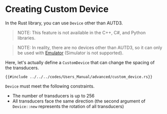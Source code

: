 # Creating Custom Device

In the Rust library, you can use `Device` other than AUTD3.

> NOTE: This feature is not available in the C++, C#, and Python libraries.

> NOTE: In reality, there are no devices other than AUTD3, so it can only be used with [Emulator](../Emulator/emulator.md) (Simulator is not supported).

Here, let's actually define a `CustomDevice` that can change the spacing of the transducers.

```rust,edition2024
{{#include ../../../codes/Users_Manual/advanced/custom_device.rs}}
```

`Device` must meet the following constraints.
- The number of transducers is up to 256
- All transducers face the same direction (the second argument of `Device::new` represents the rotation of all transducers)

